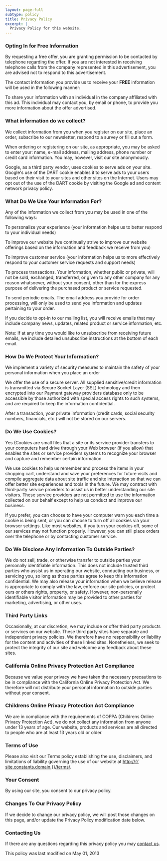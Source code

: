 ```yaml
---
layout: page-full
subtype: policy
title: Privacy Policy
excerpt: |
  Privacy Policy for this website.
---
```


### Opting In for Free Information

By requesting a free offer, you are granting permission to be contacted by telephone regarding the offer. If you are not interested in receiving telephone calls from the company represented in this advertisement, you are advised not to respond to this advertisement.

The contact information you provide us to receive your __FREE__ information will be used in the following manner:

  To share your information with an individual in the company affiliated with this ad. This individual may contact you, by email or phone, to provide you more information about the offer advertised.

### What information do we collect?

We collect information from you when you register on our site, place an order, subscribe to our newsletter, respond to a survey or fill out a form.

When ordering or registering on our site, as appropriate, you may be asked to enter your: name, e-mail address, mailing address, phone number or credit card information. You may, however, visit our site anonymously.

Google, as a third party vendor, uses cookies to serve ads on your site. Google's use of the DART cookie enables it to serve ads to your users based on their visit to your sites and other sites on the Internet. Users may opt out of the use of the DART cookie by visiting the Google ad and content network privacy policy.

### What Do We Use Your Information For?

Any of the information we collect from you may be used in one of the following ways:

  To personalize your experience (your information helps us to better respond to your individual needs)

  To improve our website (we continually strive to improve our website offerings based on the information and feedback we receive from you)

  To improve customer service (your information helps us to more effectively respond to your customer service requests and support needs)

  To process transactions. Your information, whether public or private, will not be sold, exchanged, transferred, or given to any other company for any reason whatsoever, without your consent, other than for the express purpose of delivering the purchased product or service requested.

  To send periodic emails. The email address you provide for order processing, will only be used to send you information and updates pertaining to your order.

  If you decide to opt-in to our mailing list, you will receive emails that may include company news, updates, related product or service information, etc.

  Note: If at any time you would like to unsubscribe from receiving future emails, we include detailed unsubscribe instructions at the bottom of each email.

### How Do We Protect Your Information?

We implement a variety of security measures to maintain the safety of your personal information when you place an order

We offer the use of a secure server. All supplied sensitive/credit information is transmitted via Secure Socket Layer (SSL) technology and then encrypted into our Payment gateway providers database only to be accessible by those authorized with special access rights to such systems, and are required to keep the information confidential.

After a transaction, your private information (credit cards, social security numbers, financials, etc.) will not be stored on our servers.

### Do We Use Cookies?

Yes (Cookies are small files that a site or its service provider transfers to your computers hard drive through your Web browser (if you allow) that enables the sites or service providers systems to recognize your browser and capture and remember certain information.

We use cookies to help us remember and process the items in your shopping cart, understand and save your preferences for future visits and compile aggregate data about site traffic and site interaction so that we can offer better site experiences and tools in the future. We may contract with third-party service providers to assist us in better understanding our site visitors. These service providers are not permitted to use the information collected on our behalf except to help us conduct and improve our business.

If you prefer, you can choose to have your computer warn you each time a cookie is being sent, or you can choose to turn off all cookies via your browser settings. Like most websites, if you turn your cookies off, some of our services may not function properly. However, you can still place orders over the telephone or by contacting customer service.

### Do We Disclose Any Information To Outside Parties?

We do not sell, trade, or otherwise transfer to outside parties your personally identifiable information. This does not include trusted third parties who assist us in operating our website, conducting our business, or servicing you, so long as those parties agree to keep this information confidential. We may also release your information when we believe release is appropriate to comply with the law, enforce our site policies, or protect ours or others rights, property, or safety. However, non-personally identifiable visitor information may be provided to other parties for marketing, advertising, or other uses.

### Third Party Links

Occasionally, at our discretion, we may include or offer third party products or services on our website. These third party sites have separate and independent privacy policies. We therefore have no responsibility or liability for the content and activities of these linked sites. Nonetheless, we seek to protect the integrity of our site and welcome any feedback about these sites.

### California Online Privacy Protection Act Compliance

Because we value your privacy we have taken the necessary precautions to be in compliance with the California Online Privacy Protection Act. We therefore will not distribute your personal information to outside parties without your consent.

### Childrens Online Privacy Protection Act Compliance

We are in compliance with the requirements of COPPA (Childrens Online Privacy Protection Act), we do not collect any information from anyone under 13 years of age. Our website, products and services are all directed to people who are at least 13 years old or older.

### Terms of Use

Please also visit our Terms policy establishing the use, disclaimers, and limitations of liability governing the use of our website at <a href="{{ '/terms/' | to_baseurl }}">http://{{ site.constants.domain }}/terms/</a>.

### Your Consent

By using our site, you consent to our privacy policy.

### Changes To Our Privacy Policy

If we decide to change our privacy policy, we will post those changes on this page, and/or update the Privacy Policy modification date below.

### Contacting Us

If there are any questions regarding this privacy policy you may <a href="{{ '/contact/' | to_baseurl }}">contact us</a>.

This policy was last modified on May 01, 2013

